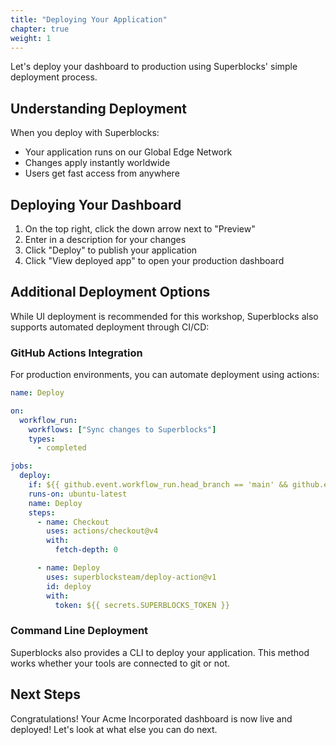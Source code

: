 ```yaml
---
title: "Deploying Your Application"
chapter: true
weight: 1
---
```


Let's deploy your dashboard to production using Superblocks' simple deployment process.

## Understanding Deployment

When you deploy with Superblocks:
- Your application runs on our Global Edge Network
- Changes apply instantly worldwide
- Users get fast access from anywhere

## Deploying Your Dashboard

1. On the top right, click the down arrow next to "Preview"
2. Enter in a description for your changes
3. Click "Deploy" to publish your application
4. Click "View deployed app" to open your production dashboard

## Additional Deployment Options

While UI deployment is recommended for this workshop, Superblocks also supports automated deployment through CI/CD:

### GitHub Actions Integration

For production environments, you can automate deployment using actions:

```yaml
name: Deploy

on:
  workflow_run:  
    workflows: ["Sync changes to Superblocks"] 
    types:  
      - completed

jobs:
  deploy:
    if: ${{ github.event.workflow_run.head_branch == 'main' && github.event.workflow_run.conclusion == 'success' }} 
    runs-on: ubuntu-latest
    name: Deploy
    steps:
      - name: Checkout
        uses: actions/checkout@v4
        with:
          fetch-depth: 0

      - name: Deploy
        uses: superblocksteam/deploy-action@v1
        id: deploy
        with:
          token: ${{ secrets.SUPERBLOCKS_TOKEN }}
```

### Command Line Deployment

Superblocks also provides a CLI to deploy your application. This method works whether your tools are connected to git or not. 

## Next Steps
Congratulations! Your Acme Incorporated dashboard is now live and deployed! Let's look at what else you can do next.
